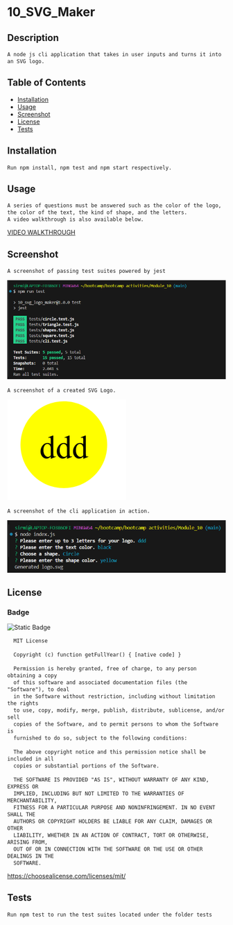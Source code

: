 
  # 10_SVG_Maker

  ## Description

    A node js cli application that takes in user inputs and turns it into an SVG logo.

  ## Table of Contents 

  - [Installation](#installation)
  - [Usage](#usage)
  - [Screenshot](#screenshot)
  - [License](#license)
  - [Tests](#tests)


  ## Installation

    Run npm install, npm test and npm start respectively.

  ## Usage

    A series of questions must be answered such as the color of the logo, the color of the text, the kind of shape, and the letters.
    A video walkthrough is also available below.
  [VIDEO WALKTHROUGH]()

  ## Screenshot
    A screenshot of passing test suites powered by jest

  ![Jest Test Results](./images/test.png)

    A screenshot of a created SVG Logo.

  ![Screenshot of SVG Logo](./images/logo.png)

    A screenshot of the cli application in action.

  ![Screenshot of SVG Logo](./images/cli.png)

  
  ## License 
  ### Badge 
  ![Static Badge](https://img.shields.io/badge/MIT-license-blue)

    
      MIT License

      Copyright (c) function getFullYear() { [native code] } 
      
      Permission is hereby granted, free of charge, to any person obtaining a copy
      of this software and associated documentation files (the "Software"), to deal
      in the Software without restriction, including without limitation the rights
      to use, copy, modify, merge, publish, distribute, sublicense, and/or sell
      copies of the Software, and to permit persons to whom the Software is
      furnished to do so, subject to the following conditions:
      
      The above copyright notice and this permission notice shall be included in all
      copies or substantial portions of the Software.
      
      THE SOFTWARE IS PROVIDED "AS IS", WITHOUT WARRANTY OF ANY KIND, EXPRESS OR
      IMPLIED, INCLUDING BUT NOT LIMITED TO THE WARRANTIES OF MERCHANTABILITY,
      FITNESS FOR A PARTICULAR PURPOSE AND NONINFRINGEMENT. IN NO EVENT SHALL THE
      AUTHORS OR COPYRIGHT HOLDERS BE LIABLE FOR ANY CLAIM, DAMAGES OR OTHER
      LIABILITY, WHETHER IN AN ACTION OF CONTRACT, TORT OR OTHERWISE, ARISING FROM,
      OUT OF OR IN CONNECTION WITH THE SOFTWARE OR THE USE OR OTHER DEALINGS IN THE
      SOFTWARE.
      

  https://choosealicense.com/licenses/mit/
  

  
  ## Tests

    Run npm test to run the test suites located under the folder tests
  
